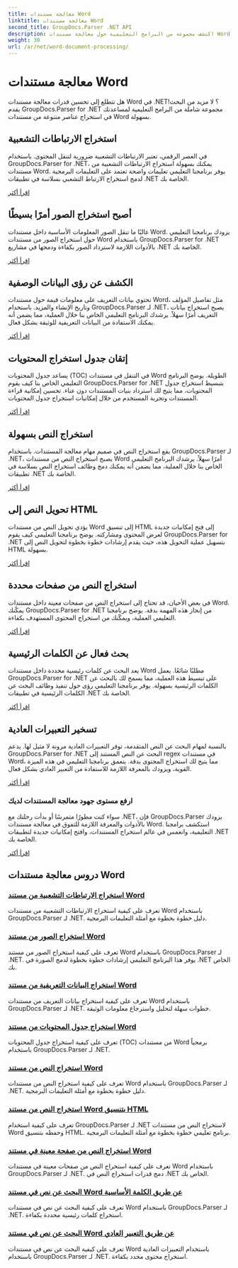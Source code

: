 ```yaml
---
title: معالجة مستندات Word
linktitle: معالجة مستندات Word
second_title: GroupDocs.Parser .NET API
description: اكتشف مجموعة من البرامج التعليمية حول معالجة مستندات Word باستخدام GroupDocs.Parser لـ .NET. قم باستخراج الارتباطات التشعبية والصور والبيانات التعريفية والمزيد.
weight: 30
url: /ar/net/word-document-processing/
---
```


# معالجة مستندات Word

هل تتطلع إلى تحسين قدرات معالجة مستندات Word في .NET؟ لا مزيد من البحث! يقدم GroupDocs.Parser for .NET مجموعة شاملة من البرامج التعليمية لمساعدتك في استخراج عناصر متنوعة من مستندات Word بسهولة.

## استخراج الارتباطات التشعبية
في العصر الرقمي، تعتبر الارتباطات التشعبية ضرورية لتنقل المحتوى. باستخدام GroupDocs.Parser for .NET، يمكنك بسهولة استخراج الارتباطات التشعبية من مستندات Word. يوفر برنامجنا التعليمي تعليمات واضحة تعتمد على التعليمات البرمجية لدمج استخراج الارتباط التشعبي بسلاسة في تطبيقات .NET الخاصة بك.

[اقرأ أكثر](./extract-hyperlinks-from-word-document/)

## أصبح استخراج الصور أمرًا بسيطًا
غالبًا ما تنقل الصور المعلومات الأساسية داخل مستندات Word. يزودك برنامجنا التعليمي حول استخراج الصور من مستندات Word باستخدام GroupDocs.Parser for .NET بالأدوات اللازمة لاسترداد الصور بكفاءة ودمجها في مشاريع .NET الخاصة بك.

[اقرأ أكثر](./extract-images-from-word-document/)

## الكشف عن رؤى البيانات الوصفية
تحتوي بيانات التعريف على معلومات قيمة حول مستندات Word، مثل تفاصيل المؤلف وتاريخ الإنشاء والمزيد. باستخدام GroupDocs.Parser لـ .NET، يصبح استخراج بيانات التعريف أمرًا سهلاً. يرشدك البرنامج التعليمي الخاص بنا خلال العملية، مما يضمن أنه يمكنك الاستفادة من البيانات التعريفية للوثيقة بشكل فعال.

[اقرأ أكثر](./extract-metadata-from-word-document/)

## إتقان جدول استخراج المحتويات
يساعد جدول المحتويات (TOC) في التنقل في مستندات Word الطويلة. يوضح البرنامج التعليمي الخاص بنا كيف يقوم GroupDocs.Parser for .NET بتبسيط استخراج جدول المحتويات، مما يتيح لك استرداد بنيات المستندات دون عناء. تحسين إمكانية قراءة المستندات وتجربة المستخدم من خلال إمكانيات استخراج جدول المحتويات.

[اقرأ أكثر](./extract-table-of-contents-from-word-document/)

## استخراج النص بسهولة
يقع استخراج النص في صميم مهام معالجة المستندات. باستخدام GroupDocs.Parser لـ .NET، يصبح استخراج النص من مستندات Word أمرًا سهلاً. يرشدك البرنامج التعليمي الخاص بنا خلال العملية، مما يضمن أنه يمكنك دمج وظائف استخراج النص بسلاسة في تطبيقات .NET الخاصة بك.

[اقرأ أكثر](./extract-text-from-word-document/)

## تحويل النص إلى HTML
يؤدي تحويل النص من مستندات Word إلى تنسيق HTML إلى فتح إمكانيات جديدة لعرض المحتوى ومشاركته. يوضح برنامجنا التعليمي كيف يقوم GroupDocs.Parser for .NET بتسهيل عملية التحويل هذه، حيث يقدم إرشادات خطوة بخطوة لتحويل النص إلى HTML بسهولة.

[اقرأ أكثر](./extract-text-from-word-document-as-html/)

## استخراج النص من صفحات محددة
في بعض الأحيان، قد تحتاج إلى استخراج النص من صفحات معينة داخل مستندات Word. يمكّنك GroupDocs.Parser for .NET من إنجاز هذه المهمة بدقة. يوضح برنامجنا التعليمي العملية، ويمكّنك من استخراج المحتوى المستهدف بكفاءة.

[اقرأ أكثر](./extract-text-from-specific-page-in-word-document/)

## بحث فعال عن الكلمات الرئيسية
يعد البحث عن كلمات رئيسية محددة داخل مستندات Word مطلبًا شائعًا. يعمل GroupDocs.Parser for .NET على تبسيط هذه العملية، مما يسمح لك بالبحث عن الكلمات الرئيسية بسهولة. يوفر برنامجنا التعليمي رؤى حول تنفيذ وظائف البحث عن الكلمات الرئيسية في تطبيقات .NET الخاصة بك.

[اقرأ أكثر](./search-text-in-word-document-by-keyword/)

## تسخير التعبيرات العادية
بالنسبة لمهام البحث عن النص المتقدمة، توفر التعبيرات العادية مرونة لا مثيل لها. يدعم GroupDocs.Parser for .NET البحث عن النص المستند إلى regex في مستندات Word، مما يتيح لك استخراج المحتوى بدقة. يتعمق برنامجنا التعليمي في هذه الميزة القوية، ويزودك بالمعرفة اللازمة للاستفادة من التعبير العادي بشكل فعال.

[اقرأ أكثر](./search-text-in-word-document-by-regular-expression/)

### ارفع مستوى جهود معالجة المستندات لديك

سواء كنت مطورًا متمرسًا أو بدأت رحلتك مع .NET، فإن GroupDocs.Parser يزودك بالأدوات والمعرفة اللازمة للتفوق في معالجة مستندات Word. استكشف برامجنا التعليمية، وانغمس في عالم استخراج المستندات، وافتح إمكانيات جديدة لتطبيقات .NET الخاصة بك.

[اقرأ أكثر](./extract-hyperlinks-from-word-document/)

## دروس معالجة مستندات Word
### [استخراج الارتباطات التشعبية من مستند Word](./extract-hyperlinks-from-word-document/)
تعرف على كيفية استخراج الارتباطات التشعبية من مستندات Word باستخدام GroupDocs.Parser لـ .NET. دليل خطوة بخطوة مع أمثلة التعليمات البرمجية.
### [استخراج الصور من مستند Word](./extract-images-from-word-document/)
تعرف على كيفية استخراج الصور من مستند Word باستخدام GroupDocs.Parser لـ .NET. يوفر هذا البرنامج التعليمي إرشادات خطوة بخطوة لدمج الصورة في .NET الخاص بك.
### [استخراج البيانات التعريفية من مستند Word](./extract-metadata-from-word-document/)
تعرف على كيفية استخراج بيانات التعريف من مستندات Word باستخدام GroupDocs.Parser لـ .NET. خطوات سهلة لتحليل واسترجاع معلومات الوثيقة.
### [استخراج جدول المحتويات من مستند Word](./extract-table-of-contents-from-word-document/)
تعرف على كيفية استخراج جدول المحتويات (TOC) من مستندات Word برمجياً باستخدام GroupDocs.Parser لـ .NET.
### [استخراج النص من مستند Word](./extract-text-from-word-document/)
تعرف على كيفية استخراج النص من مستندات Word باستخدام GroupDocs.Parser لـ .NET. دليل خطوة بخطوة مع أمثلة التعليمات البرمجية.
### [استخراج النص من مستند Word بتنسيق HTML](./extract-text-from-word-document-as-html/)
تعرف على كيفية استخدام GroupDocs.Parser لـ .NET لاستخراج النص من مستندات Word وحفظه بتنسيق HTML. برنامج تعليمي خطوة بخطوة مع أمثلة التعليمات البرمجية.
### [استخراج النص من صفحة معينة في مستند Word](./extract-text-from-specific-page-in-word-document/)
تعرف على كيفية استخراج النص من صفحات معينة في مستندات Word باستخدام GroupDocs.Parser لـ .NET. دمج قدرات استخراج النص في .NET الخاص بك.
### [البحث عن نص في مستند Word عن طريق الكلمة الأساسية](./search-text-in-word-document-by-keyword/)
تعرف على كيفية البحث عن نص في مستندات Word باستخدام GroupDocs.Parser لـ .NET. استخراج كلمات رئيسية محددة بكفاءة.
### [البحث عن نص في مستند Word عن طريق التعبير العادي](./search-text-in-word-document-by-regular-expression/)
تعرف على كيفية البحث عن نص في مستندات Word باستخدام التعبيرات العادية باستخدام GroupDocs.Parser لـ .NET. استخراج محتوى محدد بكفاءة.